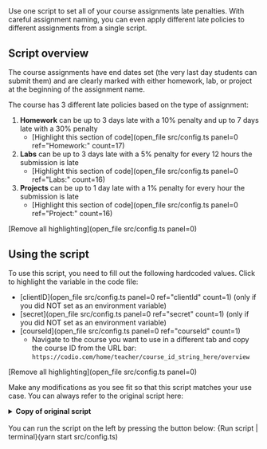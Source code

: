 ##

Use one script to set all of your course assignments late penalties. With careful assignment naming, you can even apply different late policies to different assignments from a single script.

## Script overview
The course assignments have end dates set (the very last day students can submit them) and are clearly marked with either homework, lab, or project at the beginning of the assignment name.

The course has 3 different late policies based on the type of assignment:
1. **Homework** can be up to 3 days late with a 10% penalty and up to 7 days late with a 30% penalty
    - [Highlight this section of code](open_file src/config.ts panel=0 ref="Homework:" count=17)
2. **Labs** can be up to 3 days late with a 5% penalty for every 12 hours the submission is late
    - [Highlight this section of code](open_file src/config.ts panel=0 ref="Labs:" count=16)
3. **Projects** can be up to 1 day late with a 1% penalty for every hour the submission is late
    - [Highlight this section of code](open_file src/config.ts panel=0 ref="Project:" count=16)

[Remove all highlighting](open_file src/config.ts panel=0)

## Using the script
To use this script, you need to fill out the following hardcoded values. Click to highlight the variable in the code file:
* [clientID](open_file src/config.ts panel=0 ref="clientId" count=1) (only if you did NOT set as an environment variable)
* [secret](open_file src/config.ts panel=0 ref="secret" count=1)  (only if you did NOT set as an environment variable)
* [courseId](open_file src/config.ts panel=0 ref="courseId" count=1)
    * Navigate to the course you want to use in a different tab and copy the course ID from the URL bar: `https://codio.com/home/teacher/course_id_string_here/overview`

[Remove all highlighting](open_file src/config.ts panel=0)

Make any modifications as you see fit so that this script matches your use case. You can always refer to the original script here:
<details>
  <summary>
     <b>Copy of original script</b>
  </summary>

      require('dotenv').config()
      import codio from 'codio-api-js'
      import _ from 'lodash'
      import { Penalty } from 'codio-api-js/lib/lib/assignment'
      const api = codio.v1

      const clientId = process.env['CLIENT'] || 'clientId'
      const secret = process.env['SECRET'] || 'secret'

      // hardcoded values
      const courseId = process.env['COURSE_ID'] || 'courseId'

      function setDate(date: Date, shiftDays = 0, shiftHours = 0, shiftMinutes = 0): Date {
        const res = new Date(date);
        res.setDate(res.getDate() + shiftDays)
        res.setHours(res.getHours() + shiftHours)
        res.setMinutes(res.getMinutes() + shiftMinutes)
        return res
      }

      async function main() {
        await api.auth(clientId, secret)

        const course = await api.course.info(courseId)
        for (const assignment of course.assignments) {
          const settings = await api.assignment.getSettings(courseId, assignment.id)
          console.log(`Updateing ${assignment.name}`)
          if (!settings.endTime) {
            continue
          }
          const penalties: Penalty[] = []
          if (assignment.name.startsWith('Homework:')) { 
            // Homework can be up to 3 days late with a 10% penalty and up to 7 days late with a 30% penalty
            const dueDate = new Date(settings.endTime)
            dueDate.setDate(dueDate.getDate() - 10) // set Due Date 10 days before the end final date

            penalties.push({
              id: 1,
              percent: 10,
              datetime: setDate(dueDate, 3),
              message: '10%'
            })
            penalties.push({
              id: 2,
              percent: 30,
              datetime: setDate(dueDate, 7),
              message: '30%'
            })
          } else if (assignment.name.startsWith('Labs:')) {
            // Labs can be up to 3 days late with a 5% penalty for every 12 hours the submission is late
            
            const dueDate = new Date(settings.endTime)
            dueDate.setDate(dueDate.getDate() - 10) // set Due Date 10 days before the end final date

            let percent = 5
            for (let shift = 0; shift <= 3 * 24; shift += 12) {
              penalties.push({
                id: shift,
                percent,
                datetime: setDate(dueDate, 0, shift),
                message: `${percent}%`
              })
              percent += 5
            }
          } else if (assignment.name.startsWith('Project:')) {
            // Projects can be up to 1 day late with a 1% penalty for every hour the submission is late
            const dueDate = new Date(settings.endTime)
            dueDate.setDate(dueDate.getDate() - 1) // set Due Date 1 days before the end final date

            let percent = 1
            let i = 1
            for (let shift = 0; shift <= 24; shift++) {
              penalties.push({
                id: i,
                percent,
                datetime: setDate(dueDate, 0, shift),
                message: `${percent}%`
              })
              i++
              percent += 1
            }
          } else {
            continue
          }
          await api.assignment.updateSettings(courseId, assignment.id, {penalties})
        }
      }

      main().catch(_ => {
        console.error(_);
        process.exit(1)
      })

</details>

<br>
You can run the script on the left by pressing the button below:
{Run script | terminal}(yarn start src/config.ts)
